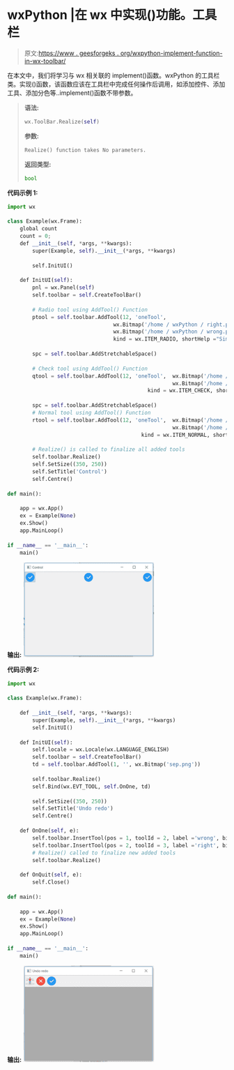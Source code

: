 # wxPython |在 wx 中实现()功能。工具栏

> 原文:[https://www . geesforgeks . org/wxpython-implement-function-in-wx-toolbar/](https://www.geeksforgeeks.org/wxpython-realize-function-in-wx-toolbar/)

在本文中，我们将学习与 wx 相关联的 implement()函数。wxPython 的工具栏类。实现()函数，该函数应该在工具栏中完成任何操作后调用，如添加控件、添加工具、添加分色等..implement()函数不带参数。

> **语法:**
> 
> ```py
> wx.ToolBar.Realize(self)
> 
> ```
> 
> **参数:**
> 
> ```py
> Realize() function takes No parameters.
> 
> ```
> 
> **返回类型:**
> 
> ```py
> bool
> 
> ```

**代码示例 1:**

```py
import wx 

class Example(wx.Frame): 
    global count 
    count = 0; 
    def __init__(self, *args, **kwargs): 
        super(Example, self).__init__(*args, **kwargs) 

        self.InitUI() 

    def InitUI(self): 
        pnl = wx.Panel(self) 
        self.toolbar = self.CreateToolBar() 

        # Radio tool using AddTool() Function 
        ptool = self.toolbar.AddTool(12, 'oneTool',   
                                  wx.Bitmap('/home / wxPython / right.png'), 
                                  wx.Bitmap('/home / wxPython / wrong.png'),  
                                  kind = wx.ITEM_RADIO, shortHelp ="Simple Tool") 

        spc = self.toolbar.AddStretchableSpace() 

        # Check tool using AddTool() Function 
        qtool = self.toolbar.AddTool(12, 'oneTool',  wx.Bitmap('/home / wxPython / right.png'),  
                                                     wx.Bitmap('/home / wxPython / wrong.png'),  
                                             kind = wx.ITEM_CHECK, shortHelp ="Simple Tool") 

        spc = self.toolbar.AddStretchableSpace() 
        # Normal tool using AddTool() Function 
        rtool = self.toolbar.AddTool(12, 'oneTool',  wx.Bitmap('/home / wxPython / right.png'), 
                                                     wx.Bitmap('/home / wxPython / wrong.png'),  
                                           kind = wx.ITEM_NORMAL, shortHelp ="Simple Tool") 

        # Realize() is called to finalize all added tools
        self.toolbar.Realize() 
        self.SetSize((350, 250)) 
        self.SetTitle('Control') 
        self.Centre() 

def main(): 

    app = wx.App() 
    ex = Example(None) 
    ex.Show() 
    app.MainLoop() 

if __name__ == '__main__': 
    main() 
```

**输出:**
![](img/0acad898ee0a2e5f435376e58e6f40f5.png)

**代码示例 2:**

```py
import wx

class Example(wx.Frame):

    def __init__(self, *args, **kwargs):
        super(Example, self).__init__(*args, **kwargs)
        self.InitUI()

    def InitUI(self):
        self.locale = wx.Locale(wx.LANGUAGE_ENGLISH)
        self.toolbar = self.CreateToolBar()
        td = self.toolbar.AddTool(1, '', wx.Bitmap('sep.png'))

        self.toolbar.Realize()
        self.Bind(wx.EVT_TOOL, self.OnOne, td)

        self.SetSize((350, 250))
        self.SetTitle('Undo redo')
        self.Centre()

    def OnOne(self, e):
        self.toolbar.InsertTool(pos = 1, toolId = 2, label ='wrong', bitmap = wx.Bitmap('wrong.png'))
        self.toolbar.InsertTool(pos = 2, toolId = 3, label ='right', bitmap = wx.Bitmap('right.png'))
        # Realize() called to finalize new added tools
        self.toolbar.Realize()

    def OnQuit(self, e):
        self.Close()

def main():

    app = wx.App()
    ex = Example(None)
    ex.Show()
    app.MainLoop()

if __name__ == '__main__':
    main()
```

**输出:**
![](img/93b5ac0f1037ada12bc3b24b1cb98a5a.png)